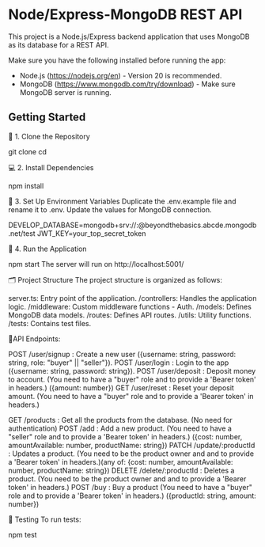 # Node/Express-MongoDB REST API

This project is a Node.js/Express backend application that uses MongoDB as its database for a REST API.

Make sure you have the following installed before running the app:
- Node.js (https://nodejs.org/en) - Version 20 is recommended.
- MongoDB (https://www.mongodb.com/try/download) - Make sure MongoDB server is running.

## Getting Started

🔗 1. Clone the Repository

git clone <repository-url>
cd <project-folder>

💻 2. Install Dependencies

npm install

🔑 3. Set Up Environment Variables
Duplicate the .env.example file and rename it to .env. Update the values for MongoDB connection.

DEVELOP_DATABASE=mongodb+srv://<username>:<password>@beyondthebasics.abcde.mongodb.net/test
JWT_KEY=your_top_secret_token


 🚀 4. Run the Application

npm start
The server will run on http://localhost:5001/

🗂 Project Structure
The project structure is organized as follows:

server.ts: Entry point of the application.
/controllers: Handles the application logic.
/middleware: Custom middleware functions - Auth. 
/models: Defines MongoDB data models.
/routes: Defines API routes.
/utils: Utility functions.
/tests: Contains test files.

🚦API Endpoints:

POST /user/signup : Create a new user ({username: string, password: string, role: "buyer" || "seller"}).
POST /user/login : Login to the app ({username: string, password: string}).
POST /user/deposit : Deposit money to account. (You need to have a "buyer" role and to provide a 'Bearer token' in headers.) ({amount: number})
GET /user/reset : Reset your deposit amount. (You need to have a "buyer" role and to provide a 'Bearer token' in headers.)

GET /products : Get all the products from the database. (No need for authentication)
POST /add : Add a new product. (You need to have a "seller" role and to provide a 'Bearer token' in headers.) ({cost: number, amountAvailable: number, productName: string})
PATCH /update/:productId : Updates a product. (You need to be the product owner and and to provide a 'Bearer token' in headers.)(any of: {cost: number, amountAvailable: number, productName: string})
DELETE /delete/:productId : Deletes a product. (You need to be the product owner and and to provide a 'Bearer token' in headers.)
POST /buy : Buy a product (You need to have a "buyer" role and to provide a 'Bearer token' in headers.) ({productId: string, amount: number})

🧪 Testing
To run tests:

npm test
